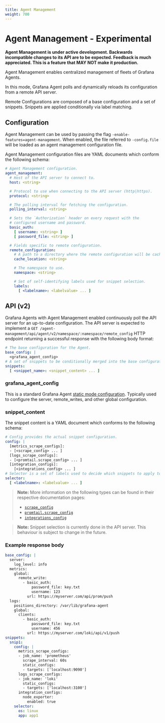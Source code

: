 ```yaml
---
title: Agent Management
weight: 700
---
```


# Agent Management - Experimental

**Agent Management is under active development. Backwards incompatible changes to its API are to be expected. Feedback is much appreciated. This is a feature that MAY NOT make it production.**

Agent Management enables centralized management of fleets of Grafana Agents.

In this mode, Grafana Agent polls and dynamically reloads its configuration from a remote API server.

Remote Configurations are composed of a base configuration and a set of snippets. Snippets are applied conditionally via label matching.

## Configuration

Agent Management can be used by passing the flag `-enable-features=agent-management`. When enabled, the file referred to `-config.file` will be loaded as an agent management configuration file.

Agent Management configuration files are YAML documents which conform the following schema:

```yaml
# Agent Management configuration.
agent_management:
  # Host of the API server to connect to.
  host: <string>

  # Protocol to use when connecting to the API server (http|https).
  protocol: <string>

  # The polling interval for fetching the configuration.
  polling_interval: <string>

  # Sets the `Authorization` header on every request with the
  # configured username and password.
  basic_auth:
    [ username: <string> ]
    [ password_file: <string> ]

  # Fields specific to remote configuration.
  remote_configuration:
    # A path to a directory where the remote configuration will be cached. The directory must be writeable.
    cache_location: <string>

    # The namespace to use.
    namespace: <string>

    # Set of self-identifying labels used for snippet selection.
    labels:
      [ <labelname>: <labelvalue> ... ]
```

## API (v2)

Grafana Agents with Agent Management enabled continuously poll the API server for an up-to-date configuration. The API server is expected to implement a `GET /agent-management/api/agent/v2/namespace/:namespace/remote_config` HTTP endpoint returning a successful response with the following body format:

```yaml
# The base configuration for the Agent.
base_config: |
  <grafana_agent_config>
# A set of snippets to be conditionally merged into the base configuration.
snippets:
  [ <snippet_name>: <snippet_content> ... ]
```

### grafana_agent_config

This is a standard Grafana Agent [static mode configuration](https://grafana.com/docs/agent/latest/static/configuration/). Typically used to configure the server, remote_writes, and other global configuration.

### snippet_content

The snippet content is a YAML document which conforms to the following schema:

```yaml
# Config provides the actual snippet configuration.
config: |
  [metrics_scrape_configs]:
  - [<scrape_config> ... ]
  [logs_scrape_configs]:
  - [<promtail.scrape_config> ... ]
  [integration_configs]:
    [<integrations_config> ... ]
# Selector is a set of labels used to decide which snippets to apply to the final configuration.
selector:
  [ <labelname>: <labelvalue> ... ]
```

> **Note:** More information on the following types can be found in their respective documentation pages:
>
> * [`scrape_config`](https://prometheus.io/docs/prometheus/latest/configuration/configuration/#scrape_config)
> * [`promtail.scrape_config`](https://grafana.com/docs/loki/latest/clients/promtail/configuration/#scrape_configs)
> * [`integrations_config`](https://grafana.com/docs/agent/latest/static/configuration/integrations)

> **Note:** Snippet selection is currently done in the API server. This behaviour is subject to change in the future.


### Example response body

```yaml
base_config: |
  server:
    log_level: info
  metrics:
    global:
      remote_write:
        - basic_auth:
            password_file: key.txt
            username: 123
          url: https://myserver.com/api/prom/push
  logs:
    positions_directory: /var/lib/grafana-agent
    global:
      clients:
        - basic_auth:
            password_file: key.txt
            username: 456
          url: https://myserver.com/loki/api/v1/push
snippets:
  snip1:
    config: |
      metrics_scrape_configs:
      - job_name: 'prometheus'
        scrape_interval: 60s
        static_configs:
        - targets: ['localhost:9090']
      logs_scrape_configs:
      - job_name: 'loki'
        static_configs:
        - targets: ['localhost:3100']
      integration_configs:
        node_exporter:
          enabled: true
    selector:
      os: linux
      app: app1
```
